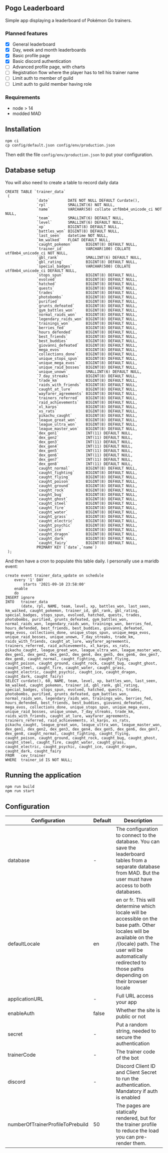 ## Pogo Leaderboard

Simple app displaying a leaderboard of Pokémon Go trainers.

### Planned features

- [x] General leaderboard
- [x] Day, week and month leaderboards
- [x] Basic profile page
- [x] Basic discord authentication
- [ ] Advanced profile page, with charts
- [ ] Registration flow where the player has to tell his trainer name
- [ ] Limit auth to member of guild
- [ ] Limit auth to guild member having role

### Requirements

- node > 14
- modded MAD

## Installation

```shell
npm ci
cp config/default.json config/env/production.json
```

Then edit the file `config/env/production.json` to put your configuration.

## Database setup

You will also need to create a table to record daily data

```mysql
CREATE TABLE `trainer_data`
 (
              `date`        DATE NOT NULL DEFAULT Curdate(),
              `rpl`         SMALLINT(6) NOT NULL,
              `name`        VARCHAR(50) collate utf8mb4_unicode_ci NOT NULL,
              `team`        SMALLINT(6) DEFAULT NULL,
              `level`       SMALLINT(6) DEFAULT NULL,
              `xp`          BIGINT(8) DEFAULT NULL,
              `battles_won` BIGINT(8) DEFAULT NULL,
              `last_seen`   datetime NOT NULL,
              `km_walked`   FLOAT DEFAULT NULL,
              `caught_pokemon`      BIGINT(8) DEFAULT NULL,
              `trainer_id`          VARCHAR(100) COLLATE utf8mb4_unicode_ci NOT NULL,
              `gbl_rank`            SMALLINT(6) DEFAULT NULL,
              `gbl_rating`          BIGINT(8) DEFAULT NULL,
              `special_badges`      VARCHAR(500) COLLATE utf8mb4_unicode_ci DEFAULT NULL,
              `stops_spun`          BIGINT(8) DEFAULT NULL,
              `evolved`             BIGINT(8) DEFAULT NULL,
              `hatched`             BIGINT(8) DEFAULT NULL,
              `quests`              BIGINT(8) DEFAULT NULL,
              `trades`              BIGINT(8) DEFAULT NULL,
              `photobombs`          BIGINT(8) DEFAULT NULL,
              `purified`            BIGINT(8) DEFAULT NULL,
              `grunts_defeated`     BIGINT(8) DEFAULT NULL,
              `gym_battles_won`     BIGINT(8) DEFAULT NULL,
              `normal_raids_won`    BIGINT(8) DEFAULT NULL,
              `legendary_raids_won` BIGINT(8) DEFAULT NULL,
              `trainings_won`       BIGINT(8) DEFAULT NULL,
              `berries_fed`         BIGINT(8) DEFAULT NULL,
              `hours_defended`      BIGINT(8) DEFAULT NULL,
              `best_friends`        BIGINT(8) DEFAULT NULL,
              `best_buddies`        BIGINT(8) DEFAULT NULL,
              `giovanni_defeated`   BIGINT(8) DEFAULT NULL,
              `mega_evos`           BIGINT(8) DEFAULT NULL,
              `collections_done`    BIGINT(8) DEFAULT NULL,
              `unique_stops_spun`   BIGINT(8) DEFAULT NULL,
              `unique_mega_evos`    BIGINT(8) DEFAULT NULL,
              `unique_raid_bosses`  BIGINT(8) DEFAULT NULL,
              `unique_unown`        SMALLINT(6) DEFAULT NULL,
              `7_day_streaks`       BIGINT(8) DEFAULT NULL,
              `trade_km`            BIGINT(8) DEFAULT NULL,
              `raids_with_friends`  BIGINT(8) DEFAULT NULL,
              `caught_at_lure`      BIGINT(8) DEFAULT NULL,
              `wayfarer_agreements` BIGINT(8) DEFAULT NULL,
              `trainers_referred`   BIGINT(8) DEFAULT NULL,
              `raid_achievements`   BIGINT(8) DEFAULT NULL,
              `xl_karps`            BIGINT(8) DEFAULT NULL,
              `xs_rats`             BIGINT(8) DEFAULT NULL,
              `pikachu_caught`      BIGINT(8) DEFAULT NULL,
              `league_great_won`    BIGINT(8) DEFAULT NULL,
              `league_ultra_won`    BIGINT(8) DEFAULT NULL,
              `league_master_won`   BIGINT(8) DEFAULT NULL,
              `dex_gen1`            INT(11) DEFAULT NULL,
              `dex_gen2`            INT(11) DEFAULT NULL,
              `dex_gen3`            INT(11) DEFAULT NULL,
              `dex_gen4`            INT(11) DEFAULT NULL,
              `dex_gen5`            INT(11) DEFAULT NULL,
              `dex_gen6`            INT(11) DEFAULT NULL,
              `dex_gen7`            INT(11) DEFAULT NULL,
              `dex_gen8`            INT(11) DEFAULT NULL,
              `caught_normal`       BIGINT(8) DEFAULT NULL,
              `caught_fighting`     BIGINT(8) DEFAULT NULL,
              `caught_flying`       BIGINT(8) DEFAULT NULL,
              `caught_poison`       BIGINT(8) DEFAULT NULL,
              `caught_ground`       BIGINT(8) DEFAULT NULL,
              `caught_rock`         BIGINT(8) DEFAULT NULL,
              `caught_bug`          BIGINT(8) DEFAULT NULL,
              `caught_ghost`        BIGINT(8) DEFAULT NULL,
              `caught_steel`        BIGINT(8) DEFAULT NULL,
              `caught_fire`         BIGINT(8) DEFAULT NULL,
              `caught_water`        BIGINT(8) DEFAULT NULL,
              `caught_grass`        BIGINT(8) DEFAULT NULL,
              `caught_electric`     BIGINT(8) DEFAULT NULL,
              `caught_psychic`      BIGINT(8) DEFAULT NULL,
              `caught_ice`          BIGINT(8) DEFAULT NULL,
              `caught_dragon`       BIGINT(8) DEFAULT NULL,
              `caught_dark`         BIGINT(8) DEFAULT NULL,
              `caught_fairy`        BIGINT(8) DEFAULT NULL,
              PRIMARY KEY (`date`,`name`)
 );
```

And then have a cron to populate this table daily. I personally use a maridb event:

```mysql
create event trainer_data_update on schedule
    every '1' DAY
        starts '2021-09-10 23:58:00'
    enable
    do
INSERT ignore
INTO   trainer_data
       (date, rpl, NAME, team, level, xp, battles_won, last_seen, km_walked, caught_pokemon, trainer_id, gbl_rank, gbl_rating, special_badges, stops_spun, evolved, hatched, quests, trades, photobombs, purified, grunts_defeated, gym_battles_won, normal_raids_won, legendary_raids_won, trainings_won, berries_fed, hours_defended, best_friends, best_buddies, giovanni_defeated, mega_evos, collections_done, unique_stops_spun, unique_mega_evos, unique_raid_bosses, unique_unown, 7_day_streaks, trade_km, raids_with_friends, caught_at_lure, wayfarer_agreements, trainers_referred, raid_achievements, xl_karps, xs_rats, pikachu_caught, league_great_won, league_ultra_won, league_master_won, dex_gen1, dex_gen2, dex_gen3, dex_gen4, dex_gen5, dex_gen6, dex_gen7, dex_gen8, caught_normal, caught_fighting, caught_flying, caught_poison, caught_ground, caught_rock, caught_bug, caught_ghost, caught_steel, caught_fire, caught_water, caught_grass, caught_electric, caught_psychic, caught_ice, caught_dragon, caught_dark, caught_fairy)
SELECT curdate(), 60, NAME, team, level, xp, battles_won, last_seen, km_walked, caught_pokemon, trainer_id, gbl_rank, gbl_rating, special_badges, stops_spun, evolved, hatched, quests, trades, photobombs, purified, grunts_defeated, gym_battles_won, normal_raids_won, legendary_raids_won, trainings_won, berries_fed, hours_defended, best_friends, best_buddies, giovanni_defeated, mega_evos, collections_done, unique_stops_spun, unique_mega_evos, unique_raid_bosses, unique_unown, 7_day_streaks, trade_km, raids_with_friends, caught_at_lure, wayfarer_agreements, trainers_referred, raid_achievements, xl_karps, xs_rats, pikachu_caught, league_great_won, league_ultra_won, league_master_won, dex_gen1, dex_gen2, dex_gen3, dex_gen4, dex_gen5, dex_gen6, dex_gen7, dex_gen8, caught_normal, caught_fighting, caught_flying, caught_poison, caught_ground, caught_rock, caught_bug, caught_ghost, caught_steel, caught_fire, caught_water, caught_grass, caught_electric, caught_psychic, caught_ice, caught_dragon, caught_dark, caught_fairy
FROM   cev_trainer
WHERE  trainer_id IS NOT NULL;
```

## Running the application

```shell
npm run build
npm run start
```

## Configuration

| Configuration                    | Default | Description                                                                                                                                                                                                                       |
| -------------------------------- | ------- | --------------------------------------------------------------------------------------------------------------------------------------------------------------------------------------------------------------------------------- |
| database                         | -       | The configuration to connect to the database. You can save the leaderboard tables from a separate database from MAD. But the user must have access to both databases.                                                             |
| defaultLocale                    | en      | en or fr. This will determine which locale will be accessible on the base path. Other locales will be available on the /{locale} path. The user will be automatically redirected to those paths depending on their browser locale |
| applicationURL                   | -       | Full URL access your app                                                                                                                                                                                                          |
| enableAuth                       | false   | Whether the site is public or not                                                                                                                                                                                                 |
| secret                           | -       | Put a random string, needed to secure the authentication                                                                                                                                                                          |
| trainerCode                      | -       | The trainer code of the bot                                                                                                                                                                                                       |
| discord                          | -       | Discord Client ID and Client Secret to run the authentication. Mandatory if auth is enabled                                                                                                                                       |
| numberOfTrainerProfileToPrebuild | 50      | The pages are statically rendered, but for the trainer profile to reduce the load you can pre-render them.                                                                                                                        |
